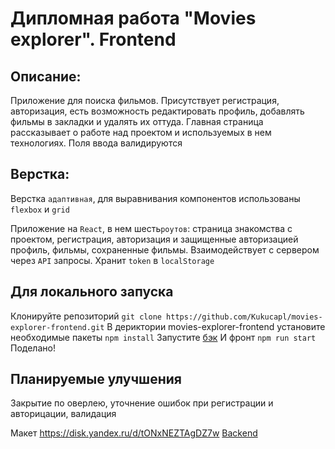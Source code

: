 # Дипломная работа "Movies explorer". Frontend

## Описание:
Приложение для поиска фильмов. Присутствует регистрация, авторизация, есть возможность редактировать профиль, добавлять фильмы в закладки и удалять их оттуда. Главная страница рассказывает о работе над проектом и используемых в нем технологиях. Поля ввода валидируются

## Верстка:
Верстка `адаптивная`, для выравнивания компонентов использованы `flexbox` и `grid`

Приложение на `React`, в нем шесть`роутов`: страница знакомства с проектом, регистрация, авторизация и защищенные авторизацией профиль, фильмы, сохраненные фильмы. Взаимодействует с сервером через `API` запросы. Хранит `token` в `localStorage`

## Для локального запуска
Клонируйте репозиторий `git clone https://github.com/Kukucapl/movies-explorer-frontend.git`
В дериктории movies-explorer-frontend установите необходимые пакеты `npm install`
Запустите [бэк](https://github.com/Kukucapl/movies-explorer-api/tree/main)
И фронт `npm run start`
Поделано!

## Планируемые улучшения
Закрытие по оверлею, уточнение ошибок при регистрации и авторицации, валидация


Макет https://disk.yandex.ru/d/tONxNEZTAgDZ7w
[Backend](https://github.com/Kukucapl/movies-explorer-api/tree/main)